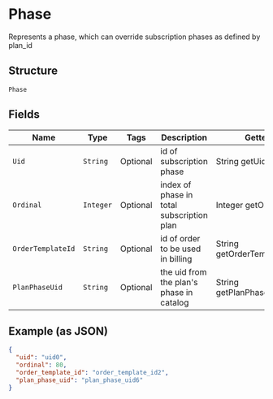 
# Phase

Represents a phase, which can override subscription phases as defined by plan_id

## Structure

`Phase`

## Fields

| Name | Type | Tags | Description | Getter |
|  --- | --- | --- | --- | --- |
| `Uid` | `String` | Optional | id of subscription phase | String getUid() |
| `Ordinal` | `Integer` | Optional | index of phase in total subscription plan | Integer getOrdinal() |
| `OrderTemplateId` | `String` | Optional | id of order to be used in billing | String getOrderTemplateId() |
| `PlanPhaseUid` | `String` | Optional | the uid from the plan's phase in catalog | String getPlanPhaseUid() |

## Example (as JSON)

```json
{
  "uid": "uid0",
  "ordinal": 80,
  "order_template_id": "order_template_id2",
  "plan_phase_uid": "plan_phase_uid6"
}
```

